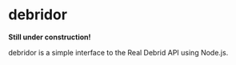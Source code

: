 # debridor

**Still under construction!**

debridor is a simple interface to the Real Debrid API using Node.js.
